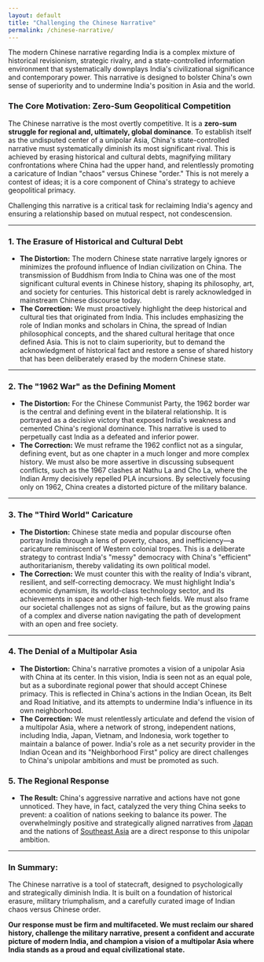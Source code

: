 ```yaml
---
layout: default
title: "Challenging the Chinese Narrative"
permalink: /chinese-narrative/
---
```


The modern Chinese narrative regarding India is a complex mixture of historical revisionism, strategic rivalry, and a state-controlled information environment that systematically downplays India's civilizational significance and contemporary power. This narrative is designed to bolster China's own sense of superiority and to undermine India's position in Asia and the world.

### The Core Motivation: Zero-Sum Geopolitical Competition

The Chinese narrative is the most overtly competitive. It is a **zero-sum struggle for regional and, ultimately, global dominance**. To establish itself as the undisputed center of a unipolar Asia, China's state-controlled narrative must systematically diminish its most significant rival. This is achieved by erasing historical and cultural debts, magnifying military confrontations where China had the upper hand, and relentlessly promoting a caricature of Indian "chaos" versus Chinese "order." This is not merely a contest of ideas; it is a core component of China's strategy to achieve geopolitical primacy.

Challenging this narrative is a critical task for reclaiming India's agency and ensuring a relationship based on mutual respect, not condescension.

---

### 1. The Erasure of Historical and Cultural Debt

*   **The Distortion:** The modern Chinese state narrative largely ignores or minimizes the profound influence of Indian civilization on China. The transmission of Buddhism from India to China was one of the most significant cultural events in Chinese history, shaping its philosophy, art, and society for centuries. This historical debt is rarely acknowledged in mainstream Chinese discourse today.
*   **The Correction:** We must proactively highlight the deep historical and cultural ties that originated from India. This includes emphasizing the role of Indian monks and scholars in China, the spread of Indian philosophical concepts, and the shared cultural heritage that once defined Asia. This is not to claim superiority, but to demand the acknowledgment of historical fact and restore a sense of shared history that has been deliberately erased by the modern Chinese state.

---

### 2. The "1962 War" as the Defining Moment

*   **The Distortion:** For the Chinese Communist Party, the 1962 border war is the central and defining event in the bilateral relationship. It is portrayed as a decisive victory that exposed India's weakness and cemented China's regional dominance. This narrative is used to perpetually cast India as a defeated and inferior power.
*   **The Correction:** We must reframe the 1962 conflict not as a singular, defining event, but as one chapter in a much longer and more complex history. We must also be more assertive in discussing subsequent conflicts, such as the 1967 clashes at Nathu La and Cho La, where the Indian Army decisively repelled PLA incursions. By selectively focusing only on 1962, China creates a distorted picture of the military balance.

---

### 3. The "Third World" Caricature

*   **The Distortion:** Chinese state media and popular discourse often portray India through a lens of poverty, chaos, and inefficiency—a caricature reminiscent of Western colonial tropes. This is a deliberate strategy to contrast India's "messy" democracy with China's "efficient" authoritarianism, thereby validating its own political model.
*   **The Correction:** We must counter this with the reality of India's vibrant, resilient, and self-correcting democracy. We must highlight India's economic dynamism, its world-class technology sector, and its achievements in space and other high-tech fields. We must also frame our societal challenges not as signs of failure, but as the growing pains of a complex and diverse nation navigating the path of development with an open and free society.

---

### 4. The Denial of a Multipolar Asia

*   **The Distortion:** China's narrative promotes a vision of a unipolar Asia with China at its center. In this vision, India is seen not as an equal pole, but as a subordinate regional power that should accept Chinese primacy. This is reflected in China's actions in the Indian Ocean, its Belt and Road Initiative, and its attempts to undermine India's influence in its own neighborhood.
*   **The Correction:** We must relentlessly articulate and defend the vision of a multipolar Asia, where a network of strong, independent nations, including India, Japan, Vietnam, and Indonesia, work together to maintain a balance of power. India's role as a net security provider in the Indian Ocean and its "Neighborhood First" policy are direct challenges to China's unipolar ambitions and must be promoted as such.

### 5. The Regional Response

*   **The Result:** China's aggressive narrative and actions have not gone unnoticed. They have, in fact, catalyzed the very thing China seeks to prevent: a coalition of nations seeking to balance its power. The overwhelmingly positive and strategically aligned narratives from <a href="/indian-narrative/japan-narrative/">Japan</a> and the nations of <a href="/indian-narrative/southeast-asia-narrative/">Southeast Asia</a> are a direct response to this unipolar ambition.

---

### In Summary:

The Chinese narrative is a tool of statecraft, designed to psychologically and strategically diminish India. It is built on a foundation of historical erasure, military triumphalism, and a carefully curated image of Indian chaos versus Chinese order.

**Our response must be firm and multifaceted. We must reclaim our shared history, challenge the military narrative, present a confident and accurate picture of modern India, and champion a vision of a multipolar Asia where India stands as a proud and equal civilizational state.**
